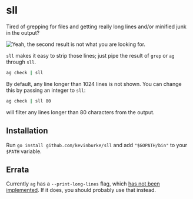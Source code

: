 # sll

Tired of grepping for files and getting really long lines and/or minified junk
in the output?

<img src="https://api.monosnap.com/rpc/file/download?id=If0PPagJbqOIqosYgMnXQJOVbPLai3" alt="Yeah, the second result is not what you are looking for." />

`sll` makes it easy to strip those lines; just pipe the result of `grep` or
`ag` through `sll`.

```bash
ag check | sll
```

By default, any line longer than 1024 lines is not shown. You can change this
by passing an integer to `sll`:

```bash
ag check | sll 80
```

will filter any lines longer than 80 characters from the output.

## Installation

Run `go install github.com/kevinburke/sll` and add `"$GOPATH/bin"` to your
`$PATH` variable.

## Errata

Currently `ag` has a `--print-long-lines` flag, which [has not been
implemented][ag]. If it does, you should probably use that instead.

[ag]: https://github.com/ggreer/the_silver_searcher/issues/189
